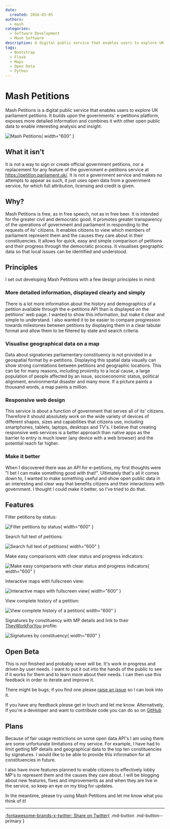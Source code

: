 ```yaml
---
date:
  created: 2016-03-05
authors:
  - mash
categories:
  - Software Development
  - Mash Software
description: A digital public service that enables users to explore UK government and parliament petitions.
tags:
  - Bootstrap
  - Flask
  - Maps
  - Open Data
  - Python
---
```


# Mash Petitions

Mash Petitions is a digital public service that enables users to explore UK parliament petitions. It builds upon the governments' e-petitions platform, exposes more detailed information and combines it with other open public data to enable interesting analysis and insight.

<!-- more -->

![Mash Petitions](../../assets/images/petitions-main.png){ width="600" }

## What it isn't

It is not a way to sign or create official government petitions, nor a replacement for any feature of the government e-petitions service at <https://petition.parliament.uk/>. It is not a government service and makes no attempts to appear as such, it just uses open data from a government service, for which full attribution, licensing and credit is given.

## Why?

Mash Petitions is free, as in free speech, not as in free beer. It is intended for the greater civil and democratic good. It promotes greater transparency of the operations of government and parliament in responding to the requests of its' citizens. It enables citizens to view which members of parliament represent them and the causes they care about in their constituencies. It allows for quick, easy and simple comparison of petitions and their progress through the democratic process. It visualises geographic data so that local issues can be identified and understood.

## Principles

I set out developing Mash Petitions with a few design principles in mind:

### More detailed information, displayed clearly and simply

There is a lot more information about the history and demographics of a petition available through the e-petitions API than is displayed on the petitions' web page. I wanted to show this information, but make it clear and simple to understand. I also wanted it to be easier to compare progression towards milestones between petitions by displaying them in a clear tabular format and allow them to be filtered by state and search criteria.

### Visualise geographical data on a map

Data about signatories parliamentary constituency is not provided in a geospatial format by e-petitions. Displaying this spatial data visually can show strong correlations between petitions and geographic locations. This can be for many reasons, including proximity to a local cause, a large population of people affected by an issue, socioeconomic status, political alignment, environmental disaster and many more. If a picture paints a thousand words, a map paints a million.

### Responsive web design

This service is about a function of government that serves all of its' citizens. Therefore it should absolutely work on the wide variety of devices of different shapes, sizes and capabilities that citizens use, including smartphones, tablets, laptops, desktops and TV's. I believe that creating responsive web services is a better approach than native apps as the barrier to entry is much lower (any device with a web browser) and the potential reach far higher.

### Make it better

When I discovered there was an API for e-petitions, my first thoughts were "I bet I can make something good with that!". Ultimately that's all it comes down to, I wanted to make something useful and show open public data in an interesting and clear way that benefits citizens and their interactions with government. I thought I could make it better, so I've tried to do that.

## Features

Filter petitions by status:

![Filter petitions by status](../../assets/images/petitions-filter.png){ width="600" }

Search full text of petitions:

![Search full text of petitions](../../assets/images/petitions-search.png){ width="600" }

Make easy comparisons with clear status and progress indicators:

![Make easy comparisons with clear status and progress indicators](../../assets/images/petitions-status.png){ width="600" }

Interactive maps with fullscreen view:

![Interactive maps with fullscreen view](../../assets/images/petitions-map.png){ width="600" }

View complete history of a petition:

![View complete history of a petition](../../assets/images/petitions-history.png){ width="600" }

Signatures by constituency with MP details and link to their [TheyWorkForYou](https://www.theyworkforyou.com/) profile:

![Signatures by constituency](../../assets/images/petitions-constituency.png){ width="600" }

## Open Beta

This is not finished and probably never will be. It's work in progress and driven by user needs. I want to put it out into the hands of the public to see if it works for them and to learn more about their needs. I can then use this feedback in order to iterate and improve it.

There might be bugs; if you find one please [raise an issue](https://github.com/MashSoftware/petitions/issues) so I can look into it.

If you have any feedback please get in touch and let me know. Alternatively, if you're a developer and want to contribute code you can do so on [GitHub](https://github.com/MashSoftware/petitions)

## Plans

Because of fair usage restrictions on some open data API's I am using there are some unfortunate limitations of my service. For example, I have had to limit getting MP details and geographical data to the top ten constituencies by signatures. I would like to be able to provide this information for all constituencies in future.

I also have more features planned to enable citizens to effectively lobby MP's to represent them and the causes they care about. I will be blogging about new features, fixes and improvements as and when they are live in the service, so keep an eye on my blog for updates.

In the meantime, please try using Mash Petitions and let me know what you think of it!

---

[:fontawesome-brands-x-twitter: Share on Twitter](https://twitter.com/intent/tweet?url=https%3A%2F%2Fmatthew-shaw.github.io%2Fblog%2F2016%2F03%2F05%2Fmash-petitions%2F&via=MattShaw85&text=Mash%20Petitions&hashtags=OpenData%2CPython%2CFlask){ .md-button .md-button--primary }
